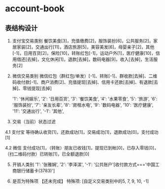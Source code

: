 # account-book

## 表结构设计

1. 支付宝交易类别
    餐饮美食[3]，充值缴费[2]，服饰装扮[6]，公共服务[2]，家居家装[2]，交通出行[11]，酒店旅游[5]，美容美发[6]，母婴亲子[2]，其他[-1]，日用百货[2]，保险[10]，转账红包[-1]，运动户外[1]，医疗健康[10]，信用借还[去掉]，文化休闲[1]，退款[去掉]，数码电器[9]，收入[去掉]，生活服务[2]

2. 微信交易类别
    微信红包（群红包/单发）[-1]、转账[-1]、群收款[去掉]、二维码收付款[-1]、商户消费[2]、充值提现[去掉]、信用卡还款[去掉]、有退款[去掉]、零钱提现[去掉]


    '1': '休闲娱乐',
    '2': '日用百货',
    '3': '餐饮美食',
    '4': '水果零食',
    '5': '旅游',
    '6': '服饰装扮',
    '7': '亲友长辈',
    '8': '房租水电',
    '9': '数码电器',
    '10': '医疗健康',
    '11': '交通出行',
    '-1': '其他',

4. 交易（当前）状态过滤
 
 4.1 支付宝
 等待确认收货[1]，还款成功[1]，交易成功[1]，退款成功[0]，支付成功[1]
 
 4.2 微信
 支付成功[1]，（转账）朋友已收钱[1]，提现已到帐[0]，已存入零钱[0]，（扫二维码付款）已转账[1]，已全额退款[0]

5. 开销人类别
    '1': '张雅娴',
    '2': '李泽滨',
    '-1': '公共账户'[收付款方式==='中国工商银行储蓄卡(3783)']

6. 是否为特殊项 【还未完成】
    特殊项: [自定义交易类别中的5, 7, 9, 10, -1]
